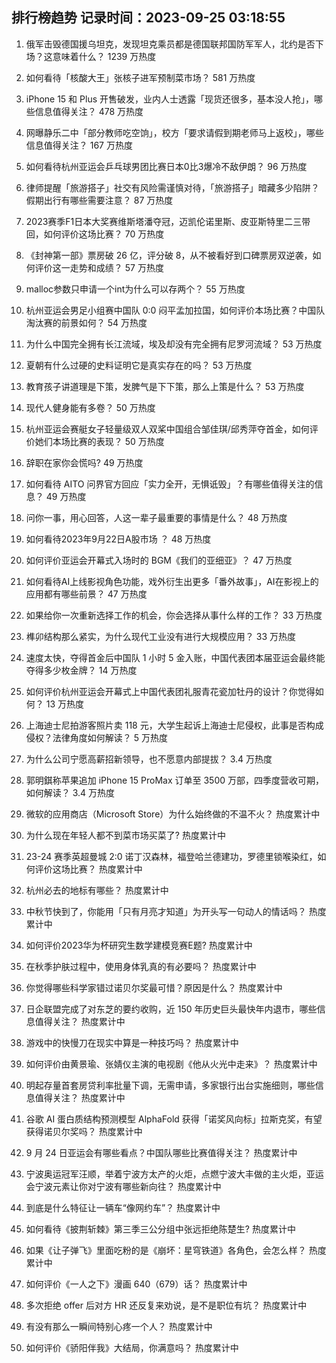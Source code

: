 
## 排行榜趋势 记录时间：2023-09-25 03:18:55
  
  1. 俄军击毁德国援乌坦克，发现坦克乘员都是德国联邦国防军军人，北约是否下场？这意味着什么？ 1239 万热度
    
  2. 如何看待「核酸大王」张核子进军预制菜市场？ 581 万热度
    
  3. iPhone 15 和 Plus 开售破发，业内人士透露「现货还很多，基本没人抢」，哪些信息值得关注？ 478 万热度
    
  4. 网曝静乐二中「部分教师吃空饷」，校方「要求请假到期老师马上返校」，哪些信息值得关注？ 167 万热度
    
  5. 如何看待杭州亚运会乒乓球男团比赛日本0比3爆冷不敌伊朗？ 96 万热度
    
  6. 律师提醒「旅游搭子」社交有风险需谨慎对待，「旅游搭子」暗藏多少陷阱？假期出行有哪些需要注意？ 87 万热度
    
  7. 2023赛季F1日本大奖赛维斯塔潘夺冠，迈凯伦诺里斯、皮亚斯特里二三带回，如何评价这场比赛？ 70 万热度
    
  8. 《封神第一部》票房破 26 亿，评分破 8，从不被看好到口碑票房双逆袭，如何评价这一走势和成绩？ 57 万热度
    
  9. malloc参数只申请一个int为什么可以存两个？ 55 万热度
    
  10. 杭州亚运会男足小组赛中国队 0:0 闷平孟加拉国，如何评价本场比赛？中国队淘汰赛的前景如何？ 54 万热度
    
  11. 为什么中国完全拥有长江流域，埃及却没有完全拥有尼罗河流域？ 53 万热度
    
  12. 夏朝有什么过硬的史料证明它是真实存在的吗？ 53 万热度
    
  13. 教育孩子讲道理是下策，发脾气是下下策，那么上策是什么？ 53 万热度
    
  14. 现代人健身能有多卷？ 50 万热度
    
  15. 杭州亚运会赛艇女子轻量级双人双桨中国组合邹佳琪/邱秀萍夺首金，如何评价她们本场比赛的表现？ 50 万热度
    
  16. 辞职在家你会慌吗? 49 万热度
    
  17. 如何看待 AITO 问界官方回应「实力全开，无惧诋毁」？有哪些值得关注的信息？ 49 万热度
    
  18. 问你一事，用心回答，人这一辈子最重要的事情是什么？ 48 万热度
    
  19. 如何看待2023年9月22日A股市场 ？ 48 万热度
    
  20. 如何评价亚运会开幕式入场时的 BGM《我们的亚细亚》？ 47 万热度
    
  21. 如何看待AI上线影视角色功能，戏外衍生出更多「番外故事」，AI在影视上的应用都有哪些前景？ 47 万热度
    
  22. 如果给你一次重新选择工作的机会，你会选择从事什么样的工作？ 33 万热度
    
  23. 榫卯结构那么紧实，为什么现代工业没有进行大规模应用？ 33 万热度
    
  24. 速度太快，夺得首金后中国队 1 小时 5 金入账，中国代表团本届亚运会最终能夺得多少枚金牌？ 14 万热度
    
  25. 如何评价杭州亚运会开幕式上中国代表团礼服青花瓷加牡丹的设计？你觉得如何？ 13 万热度
    
  26. 上海迪士尼拍游客照片卖 118 元，大学生起诉上海迪士尼侵权，此事是否构成侵权？法律角度如何解读？ 5 万热度
    
  27. 为什么公司宁愿高薪招新领导，也不愿意内部提拔？ 3.4 万热度
    
  28. 郭明錤称苹果追加 iPhone 15 ProMax 订单至 3500 万部，四季度营收可期，如何解读？ 3.4 万热度
    
  29. 微软的应用商店（Microsoft Store）为什么始终做的不温不火？ 热度累计中
    
  30. 为什么现在年轻人都不到菜市场买菜了? 热度累计中
    
  31. 23-24 赛季英超曼城 2:0 诺丁汉森林，福登哈兰德建功，罗德里锁喉染红，如何评价这场比赛？ 热度累计中
    
  32. 杭州必去的地标有哪些？ 热度累计中
    
  33. 中秋节快到了，你能用「只有月亮才知道」为开头写一句动人的情话吗？ 热度累计中
    
  34. 如何评价2023华为杯研究生数学建模竞赛E题? 热度累计中
    
  35. 在秋季护肤过程中，使用身体乳真的有必要吗？ 热度累计中
    
  36. 你觉得哪些科学家错过诺贝尔奖最可惜？原因是什么？ 热度累计中
    
  37. 日企联盟完成了对东芝的要约收购，近 150 年历史巨头最快年内退市，哪些信息值得关注？ 热度累计中
    
  38. 游戏中的快慢刀在现实中算是一种技巧吗？ 热度累计中
    
  39. 如何评价由黄景瑜、张婧仪主演的电视剧《他从火光中走来》？ 热度累计中
    
  40. 明起存量首套房贷利率批量下调，无需申请，多家银行出台实施细则，哪些信息值得关注？ 热度累计中
    
  41. 谷歌 AI 蛋白质结构预测模型 AlphaFold 获得「诺奖风向标」拉斯克奖，有望获得诺贝尔奖吗？ 热度累计中
    
  42. 9 月 24 日亚运会有哪些看点？中国队哪些比赛值得关注？ 热度累计中
    
  43. 宁波奥运冠军汪顺，举着宁波方太产的火炬，点燃宁波大丰做的主火炬，亚运会宁波元素让你对宁波有哪些新向往？ 热度累计中
    
  44. 到底是什么特征让一辆车“像网约车”？ 热度累计中
    
  45. 如何看待《披荆斩棘》第三季三公分组中张远拒绝陈楚生? 热度累计中
    
  46. 如果《让子弹飞》里面吃粉的是《崩坏：星穹铁道》各角色，会怎么样？ 热度累计中
    
  47. 如何评价《一人之下》漫画 640（679）话？ 热度累计中
    
  48. 多次拒绝 offer 后对方 HR 还反复来劝说，是不是职位有坑？ 热度累计中
    
  49. 有没有那么一瞬间特别心疼一个人？ 热度累计中
    
  50. 如何评价《骄阳伴我》大结局，你满意吗？ 热度累计中
    